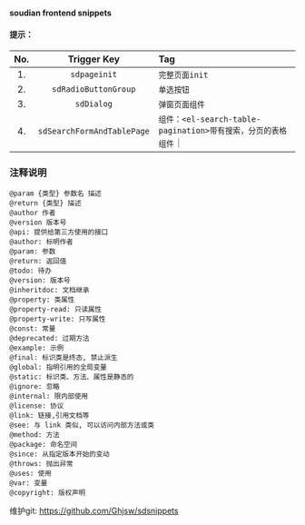 #### soudian frontend snippets
#### 提示：

|No. |  Trigger Key | Tag|
|:------:|:--------------:|:--------|
|1. | `sdpageinit`| `完整页面init`|
|2. | `sdRadioButtonGroup`| `单选按钮`|
|3. | `sdDialog`|`弹窗页面组件`|
|4. |`sdSearchFormAndTablePage`|`组件：<el-search-table-pagination>带有搜索，分页的表格组件`｜

### 注释说明
```
@param {类型} 参数名 描述
@return {类型} 描述
@author 作者
@version 版本号
@api: 提供给第三方使用的接口
@author: 标明作者
@param: 参数
@return: 返回值
@todo: 待办
@version: 版本号
@inheritdoc: 文档继承
@property: 类属性
@property-read: 只读属性
@property-write: 只写属性
@const: 常量
@deprecated: 过期方法
@example: 示例
@final: 标识类是终态, 禁止派生
@global: 指明引用的全局变量
@static: 标识类、方法、属性是静态的
@ignore: 忽略
@internal: 限内部使用
@license: 协议
@link: 链接,引用文档等
@see: 与 link 类似, 可以访问内部方法或类
@method: 方法
@package: 命名空间
@since: 从指定版本开始的变动
@throws: 抛出异常
@uses: 使用
@var: 变量
@copyright: 版权声明

```


维护git:  https://github.com/Ghjsw/sdsnippets